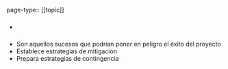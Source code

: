 page-type:: [[topic]]
- ### 
- Son aquellos sucesos que podrían poner en peligro el éxito del proyecto
- Establece estrategias de mitigación
- Prepara estrategias de contingencia

